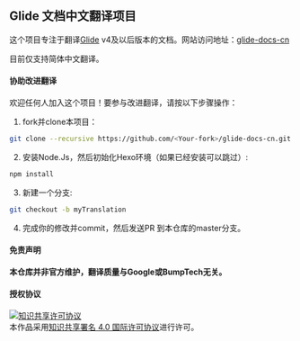 ## Glide 文档中文翻译项目

这个项目专注于翻译[Glide](https://github.com/bumptech/glide) v4及以后版本的文档。网站访问地址：[glide-docs-cn](https://muyangmin.github.io/glide-docs-cn)

目前仅支持简体中文翻译。

#### 协助改进翻译
欢迎任何人加入这个项目！要参与改进翻译，请按以下步骤操作：
1. fork并clone本项目：
```bash
git clone --recursive https://github.com/<Your-fork>/glide-docs-cn.git
```
2. 安装Node.Js，然后初始化Hexo环境（如果已经安装可以跳过）:
```bash
npm install 
```
3. 新建一个分支:
```bash
git checkout -b myTranslation
```
4. 完成你的修改并commit，然后发送PR 到本仓库的master分支。

#### 免责声明
**本仓库并非官方维护，翻译质量与Google或BumpTech无关。**

#### 授权协议
<a rel="license" href="http://creativecommons.org/licenses/by/4.0/"><img alt="知识共享许可协议" style="border-width:0" src="https://i.creativecommons.org/l/by/4.0/88x31.png" /></a><br />本作品采用<a rel="license" href="http://creativecommons.org/licenses/by/4.0/">知识共享署名 4.0 国际许可协议</a>进行许可。